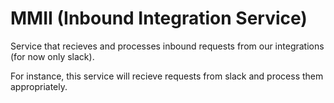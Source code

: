 # MMII (Inbound Integration Service)
Service that recieves and processes inbound requests from our integrations (for now only slack).

For instance, this service will recieve requests from slack and process them appropriately.
